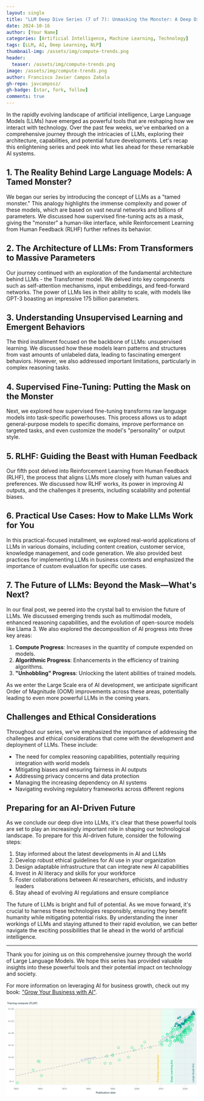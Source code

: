 ```yaml
---
layout: single
title: "LLM Deep Dive Series (7 of 7): Unmasking the Monster: A Deep Dive into Large Language Models"
date: 2024-10-16
author: [Your Name]
categories: [Artificial Intelligence, Machine Learning, Technology]
tags: [LLM, AI, Deep Learning, NLP]
thumbnail-img: /assets/img/compute-trends.png
header:
  teaser: /assets/img/compute-trends.png
image: /assets/img/compute-trends.png
author: Francisco Javier Campos Zabala
gh-repo: javcamposz/
gh-badge: [star, fork, follow]
comments: true
---
```



In the rapidly evolving landscape of artificial intelligence, Large Language Models (LLMs) have emerged as powerful tools that are reshaping how we interact with technology. Over the past few weeks, we've embarked on a comprehensive journey through the intricacies of LLMs, exploring their architecture, capabilities, and potential future developments. Let's recap this enlightening series and peek into what lies ahead for these remarkable AI systems.

## 1. The Reality Behind Large Language Models: A Tamed Monster?

We began our series by introducing the concept of LLMs as a "tamed monster." This analogy highlights the immense complexity and power of these models, which are based on vast neural networks and billions of parameters. We discussed how supervised fine-tuning acts as a mask, giving the "monster" a human-like interface, while Reinforcement Learning from Human Feedback (RLHF) further refines its behavior.

## 2. The Architecture of LLMs: From Transformers to Massive Parameters

Our journey continued with an exploration of the fundamental architecture behind LLMs - the Transformer model. We delved into key components such as self-attention mechanisms, input embeddings, and feed-forward networks. The power of LLMs lies in their ability to scale, with models like GPT-3 boasting an impressive 175 billion parameters.

## 3. Understanding Unsupervised Learning and Emergent Behaviors

The third installment focused on the backbone of LLMs: unsupervised learning. We discussed how these models learn patterns and structures from vast amounts of unlabeled data, leading to fascinating emergent behaviors. However, we also addressed important limitations, particularly in complex reasoning tasks.

## 4. Supervised Fine-Tuning: Putting the Mask on the Monster

Next, we explored how supervised fine-tuning transforms raw language models into task-specific powerhouses. This process allows us to adapt general-purpose models to specific domains, improve performance on targeted tasks, and even customize the model's "personality" or output style.

## 5. RLHF: Guiding the Beast with Human Feedback

Our fifth post delved into Reinforcement Learning from Human Feedback (RLHF), the process that aligns LLMs more closely with human values and preferences. We discussed how RLHF works, its power in improving AI outputs, and the challenges it presents, including scalability and potential biases.

## 6. Practical Use Cases: How to Make LLMs Work for You

In this practical-focused installment, we explored real-world applications of LLMs in various domains, including content creation, customer service, knowledge management, and code generation. We also provided best practices for implementing LLMs in business contexts and emphasized the importance of custom evaluation for specific use cases.

## 7. The Future of LLMs: Beyond the Mask—What's Next?

In our final post, we peered into the crystal ball to envision the future of LLMs. We discussed emerging trends such as multimodal models, enhanced reasoning capabilities, and the evolution of open-source models like Llama 3. We also explored the decomposition of AI progress into three key areas:

1. **Compute Progress**: Increases in the quantity of compute expended on models.
2. **Algorithmic Progress**: Enhancements in the efficiency of training algorithms.
3. **"Unhobbling" Progress**: Unlocking the latent abilities of trained models.

As we enter the Large Scale era of AI development, we anticipate significant Order of Magnitude (OOM) improvements across these areas, potentially leading to even more powerful LLMs in the coming years.

## Challenges and Ethical Considerations

Throughout our series, we've emphasized the importance of addressing the challenges and ethical considerations that come with the development and deployment of LLMs. These include:

- The need for complex reasoning capabilities, potentially requiring integration with world models
- Mitigating biases and ensuring fairness in AI outputs
- Addressing privacy concerns and data protection
- Managing the increasing dependency on AI systems
- Navigating evolving regulatory frameworks across different regions

## Preparing for an AI-Driven Future

As we conclude our deep dive into LLMs, it's clear that these powerful tools are set to play an increasingly important role in shaping our technological landscape. To prepare for this AI-driven future, consider the following steps:

1. Stay informed about the latest developments in AI and LLMs
2. Develop robust ethical guidelines for AI use in your organization
3. Design adaptable infrastructure that can integrate new AI capabilities
4. Invest in AI literacy and skills for your workforce
5. Foster collaborations between AI researchers, ethicists, and industry leaders
6. Stay ahead of evolving AI regulations and ensure compliance

The future of LLMs is bright and full of potential. As we move forward, it's crucial to harness these technologies responsibly, ensuring they benefit humanity while mitigating potential risks. By understanding the inner workings of LLMs and staying attuned to their rapid evolution, we can better navigate the exciting possibilities that lie ahead in the world of artificial intelligence.

---

Thank you for joining us on this comprehensive journey through the world of Large Language Models. We hope this series has provided valuable insights into these powerful tools and their potential impact on technology and society.

For more information on leveraging AI for business growth, check out my book: ["Grow Your Business with AI"](https://bit.ly/4b31PEG).

![Compute Trends](/assets/img/compute-trends.png)
